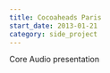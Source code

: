 ```yaml
---
title: Cocoaheads Paris
start_date: 2013-01-21
category: side_project
---
```


Core Audio presentation
